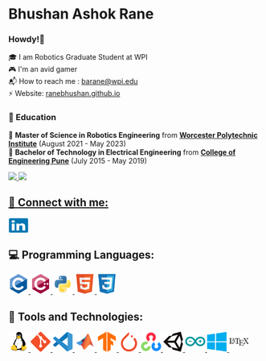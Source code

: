 <!-- ![header](https://capsule-render.vercel.app/api?type=waving&&color=gradient&height=100&section=header&fontSize=90)   -->
# Bhushan Ashok Rane

### Howdy!👋

🎓 I am Robotics Graduate Student at WPI <br>
🎮 I'm an avid gamer <br>
📬 How to reach me : barane@wpi.edu <br>
⚡ Website: [ranebhushan.github.io](https://ranebhushan.github.io/) <br>
<!-- 🔭 I’m currently working on [A](abc) -->

### 🌱 Education  
🔹 **Master of Science in Robotics Engineering** from [**Worcester Polytechnic Institute**](https://www.wpi.edu/) (August 2021 - May 2023)  
🔹 **Bachelor of Technology in Electrical Engineering** from [**College of Engineering Pune**](https://www.coep.org.in/) (July 2015 - May 2019)   

<!-- <p align="left"> <img src="https://komarev.com/ghpvc/?username=ranebhushan&label=Profile%20views&color=0e75b6&style=flat" alt="ranebhushan" /> </p> -->

<div>
  <a href="https://github.com/ranebhushan">
  <img height="130em" src="https://github-readme-stats.vercel.app/api?username=ranebhushan&show_icons=true&&hide=stars,prs"/>
  <img height="130em" src="https://github-readme-stats.vercel.app/api/top-langs/?username=ranebhushan&layout=compact&langs_count=4"/>
</div>

<!-- ![Bhushan's GitHub stats](https://github-readme-stats.vercel.app/api?username=ranebhushan&show_icons=true&&hide=stars,prs) -->
<!-- ![Top Programming Languages](https://github-readme-stats.vercel.app/api/top-langs/?username=ranebhushan&layout=compact) -->

## 🔗 Connect with me:
<p align="left">
<!-- <a href="https://twitter.com/bhushan" target="blank"><img align="center" src="https://raw.githubusercontent.com/rahuldkjain/github-profile-readme-generator/master/src/images/icons/Social/twitter.svg" alt="bhushan" height="30" width="40" /></a> -->
<a href="https://www.linkedin.com/in/bhushan-rane-5858a443/" target="blank"><img align="center" src="https://raw.githubusercontent.com/devicons/devicon/master/icons/linkedin/linkedin-original.svg" alt="bhushan" height="30" width="40" /></a>
<!-- <a href="https://stackoverflow.com/users/bhushan" target="blank"><img align="center" src="https://raw.githubusercontent.com/rahuldkjain/github-profile-readme-generator/master/src/images/icons/Social/stack-overflow.svg" alt="bhushan" height="30" width="40" /></a> -->
<!-- <a href="https://kaggle.com/bhushan" target="blank"><img align="center" src="https://raw.githubusercontent.com/rahuldkjain/github-profile-readme-generator/master/src/images/icons/Social/kaggle.svg" alt="bhushan" height="30" width="40" /></a> -->
<!-- <a href="https://fb.com/bhushan" target="blank"><img align="center" src="https://raw.githubusercontent.com/rahuldkjain/github-profile-readme-generator/master/src/images/icons/Social/facebook.svg" alt="bhushan" height="30" width="40" /></a>
<a href="https://instagram.com/bhushan" target="blank"><img align="center" src="https://raw.githubusercontent.com/rahuldkjain/github-profile-readme-generator/master/src/images/icons/Social/instagram.svg" alt="bhushan" height="30" width="40" /></a> -->
<!-- <a href="https://medium.com/@bhushan" target="blank"><img align="center" src="https://raw.githubusercontent.com/rahuldkjain/github-profile-readme-generator/master/src/images/icons/Social/medium.svg" alt="@bhushan" height="30" width="40" /></a> -->
<!-- <a href="https://www.hackerrank.com/bhushan" target="blank"><img align="center" src="https://raw.githubusercontent.com/rahuldkjain/github-profile-readme-generator/master/src/images/icons/Social/hackerrank.svg" alt="bhushan" height="30" width="40" /></a> -->
<!-- <a href="https://www.leetcode.com/bhushan" target="blank"><img align="center" src="https://raw.githubusercontent.com/rahuldkjain/github-profile-readme-generator/master/src/images/icons/Social/leet-code.svg" alt="bhushan" height="30" width="40" /></a> -->
<!-- <a href="https://auth.geeksforgeeks.org/user/bhushan" target="blank"><img align="center" src="https://raw.githubusercontent.com/rahuldkjain/github-profile-readme-generator/master/src/images/icons/Social/geeks-for-geeks.svg" alt="bhushan" height="30" width="40" /></a> -->
<!-- <a href="https://discord.gg/bhushan" target="blank"><img align="center" src="https://raw.githubusercontent.com/rahuldkjain/github-profile-readme-generator/master/src/images/icons/Social/discord.svg" alt="bhushan" height="30" width="40" /></a> -->
</p>

## 💻 Programming Languages:
<p align="left">
<a href="https://www.cprogramming.com/" target="_blank" rel="noreferrer"> <img src="https://raw.githubusercontent.com/devicons/devicon/master/icons/c/c-original.svg" alt="c" width="40" height="40"/> </a> 
<a href="https://www.cplusplus.com/" target="_blank" rel="noreferrer"> <img src="https://raw.githubusercontent.com/devicons/devicon/master/icons/cplusplus/cplusplus-original.svg" alt="cplusplus" width="40" height="40"/> </a> 
<!-- <a href="https://www.w3schools.com/cs/" target="_blank" rel="noreferrer"> <img src="https://raw.githubusercontent.com/devicons/devicon/master/icons/csharp/csharp-original.svg" alt="csharp" width="40" height="40"/> </a> -->
<a href="https://www.python.org" target="_blank" rel="noreferrer"> <img src="https://raw.githubusercontent.com/devicons/devicon/master/icons/python/python-original.svg" alt="python" width="40" height="40"/> </a>
<a href="https://html.spec.whatwg.org/multipage/" target="_blank" rel="noreferrer"> <img src="https://raw.githubusercontent.com/devicons/devicon/master/icons/html5/html5-original.svg" alt="html5" width="40" height="40"/> </a>
<a href="https://www.w3.org/TR/CSS/" target="_blank" rel="noreferrer"> <img src="https://raw.githubusercontent.com/devicons/devicon/master/icons/css3/css3-original.svg" alt="css3" width="40" height="40"/> </a>
</p>

## 🧰 Tools and Technologies:
<p align="left">
<a href="https://www.linux.org/" target="_blank" rel="noreferrer"> <img src="https://raw.githubusercontent.com/devicons/devicon/master/icons/linux/linux-original.svg" alt="linux" width="40" height="40"/> </a>
<!-- <img src="https://raw.githubusercontent.com/github/explore/80688e429a7d4ef2fca1e82350fe8e3517d3494d/topics/terminal/terminal.png" alt="Terminal" height="40" style="vertical-align:top; margin:4px"> -->
<a href="https://git-scm.com/" target="_blank" rel="noreferrer"> <img src="https://raw.githubusercontent.com/devicons/devicon/master/icons/git/git-original.svg" alt="git" width="40" height="40"/> </a> 
<a href="https://code.visualstudio.com/" target="_blank" rel="noreferrer"> <img src="https://raw.githubusercontent.com/devicons/devicon/master/icons/vscode/vscode-original.svg" alt="linux" width="40" height="40"/> </a>
<a href="https://www.mathworks.com/" target="_blank" rel="noreferrer"> <img src="https://raw.githubusercontent.com/devicons/devicon/master/icons/matlab/matlab-original.svg" alt="matlab" width="40" height="40"/> </a>  
<a href="https://www.tensorflow.org" target="_blank" rel="noreferrer"> <img src="https://raw.githubusercontent.com/devicons/devicon/master/icons/tensorflow/tensorflow-original.svg" alt="tensorflow" width="40" height="40"/> </a> 
<a href="https://pytorch.org/" target="_blank" rel="noreferrer"> <img src="https://raw.githubusercontent.com/devicons/devicon/master/icons/pytorch/pytorch-original.svg" alt="pytorch" width="40" height="40"/> </a> 
<a href="https://opencv.org/" target="_blank" rel="noreferrer"> <img src="https://raw.githubusercontent.com/devicons/devicon/master/icons/opencv/opencv-original.svg" alt="opencv" width="40" height="40"/> </a> 
<a href="https://unity.com/" target="_blank" rel="noreferrer"> <img src="https://raw.githubusercontent.com/devicons/devicon/master/icons/unity/unity-original.svg" alt="unity" width="40" height="40"/> </a> 
<a href="https://www.arduino.cc/" target="_blank" rel="noreferrer"> <img src="https://raw.githubusercontent.com/devicons/devicon/master/icons/arduino/arduino-original.svg" alt="arduino" width="40" height="40"/> </a> 
<a href="https://www.microsoft.com/en-us/windows/windows-11" target="_blank" rel="noreferrer"> <img src="https://raw.githubusercontent.com/devicons/devicon/master/icons/windows8/windows8-original.svg" alt="Windows" width="40" height="40"/> </a> 
<a href="https://www.latex-project.org/" target="_blank" rel="noreferrer"> <img src="https://raw.githubusercontent.com/devicons/devicon/master/icons/latex/latex-original.svg" alt="LATEX" width="40" height="40"/> </a>
</p>

<!-- ## 👨‍💻 Projects:

<img src="astar.gif" width="30%" height="30%"> -->

<!--
**ranebhushan/ranebhushan** is a ✨ _special_ ✨ repository because its `README.md` (this file) appears on your GitHub profile.

Here are some ideas to get you started:

- 🔭 I’m currently working on ...
- 🌱 I’m currently learning ...
- 👯 I’m looking to collaborate on ...
- 🤔 I’m looking for help with ...
- 💬 Ask me about ...
- 📫 How to reach me: ...
- 😄 Pronouns: ...
- ⚡ Fun fact: ...
-->

<!-- ![footer](https://capsule-render.vercel.app/api?type=waving&&color=gradient&height=100&section=footer&fontSize=45) -->

